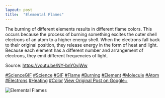 ```yaml
---
layout: post
title:  "Elemental Flames"
---
```


The burning of different elements results in different flame colors. This occurs because the process of burning something excites the outer shell electrons of an atom to a higher energy shell. When the electrons fall back to their original position, they release energy in the form of heat and light. Because each element has a different number and arrangement of electrons, they emit different frequencies of light.  
  
Source: <https://youtu.be/NY-bnY0yjWw>  
  
[#ScienceGIF](https://plus.google.com/s/%23ScienceGIF/posts) [#Science](https://plus.google.com/s/%23Science/posts) [#GIF](https://plus.google.com/s/%23GIF/posts) [#Flame](https://plus.google.com/s/%23Flame/posts) [#Burning](https://plus.google.com/s/%23Burning/posts) [#Element](https://plus.google.com/s/%23Element/posts) [#Molecule](https://plus.google.com/s/%23Molecule/posts) [#Atom](https://plus.google.com/s/%23Atom/posts) [#Electrons](https://plus.google.com/s/%23Electrons/posts) [#Heating](https://plus.google.com/s/%23Heating/posts) [#Color](https://plus.google.com/s/%23Color/posts)
[View Original Post on Google+](https://plus.google.com/+ColinSullender/posts/4BG6rz2JvCa)

![Elemental Flames](/assets/img/2016-02-10-Elemental-Flames.gif)
